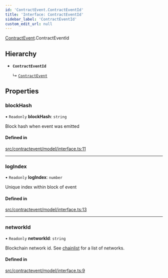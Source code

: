 ```yaml
---
id: 'ContractEvent.ContractEventId'
title: 'Interface: ContractEventId'
sidebar_label: 'ContractEventId'
custom_edit_url: null
---
```


[ContractEvent](../namespaces/ContractEvent.md).ContractEventId

## Hierarchy

-   **`ContractEventId`**

    ↳ [`ContractEvent`](ContractEvent.ContractEvent-1.md)

## Properties

### blockHash

• `Readonly` **blockHash**: `string`

Block hash when event was emitted

#### Defined in

[src/contractevent/model/interface.ts:11](https://github.com/leovigna/web3-redux/blob/be15552/src/contractevent/model/interface.ts#L11)

---

### logIndex

• `Readonly` **logIndex**: `number`

Unique index within block of event

#### Defined in

[src/contractevent/model/interface.ts:13](https://github.com/leovigna/web3-redux/blob/be15552/src/contractevent/model/interface.ts#L13)

---

### networkId

• `Readonly` **networkId**: `string`

Blockchain network id.
See [chainlist](https://chainlist.org/) for a list of networks.

#### Defined in

[src/contractevent/model/interface.ts:9](https://github.com/leovigna/web3-redux/blob/be15552/src/contractevent/model/interface.ts#L9)
